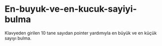 # En-buyuk-ve-en-kucuk-sayiyi-bulma

Klavyeden girilen 10 tane sayıdan pointer yardımıyla  en büyük ve en küçük sayıyı bulma.
